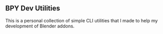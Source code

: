 
## BPY Dev Utilities

This is a personal collection of simple CLI utilities that I made to help my development of Blender addons.


